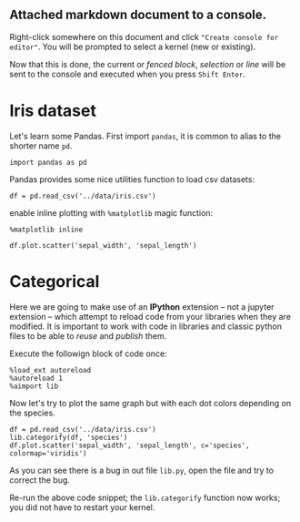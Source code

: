 ## Attached markdown document to a console. 


Right-click somewhere on this document and click `"Create console for editor"`.
You will be prompted to select a kernel (new or existing). 

Now that this is done, the current or _fenced block_,  _selection_ or _line_ will be sent to the console and executed when you press `Shift Enter`.

# Iris dataset

Let's learn some Pandas. First import `pandas`, it is common to alias to the shorter name `pd`. 

```
import pandas as pd
```

Pandas provides some nice utilities function to load csv datasets:

```
df = pd.read_csv('../data/iris.csv')
```

enable inline plotting with `%matplotlib` magic function:

```
%matplotlib inline
```

```
df.plot.scatter('sepal_width', 'sepal_length')
```

# Categorical

Here we are going to make use of an **IPython** extension – not a jupyter extension – which attempt to reload code from your libraries when they are modified. It is important to work with code in libraries and classic python files to be able to _reuse_ and _publish_ them.


Execute the followign block of code once:

```
%load_ext autoreload
%autoreload 1
%aimport lib
```

Now let's try to plot the same graph but with each dot colors depending on the species. 

```
df = pd.read_csv('../data/iris.csv')
lib.categorify(df, 'species')
df.plot.scatter('sepal_width', 'sepal_length', c='species', colormap='viridis')
```

As you can see there is a bug in out file `lib.py`, open the file and try to correct the bug.

Re-run the above code snippet; the `lib.categorify` function now works; you did not have to restart your kernel.
